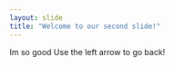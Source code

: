 ```yaml
---
layout: slide
title: "Welcome to our second slide!"
---
```

Im so good
Use the left arrow to go back!
